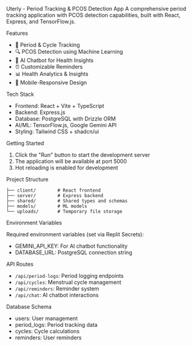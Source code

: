 Uterly - Period Tracking & PCOS Detection App
A comprehensive period tracking application with PCOS detection capabilities, built with React, Express, and TensorFlow.js.

Features
- 📅 Period & Cycle Tracking
- 🔍 PCOS Detection using Machine Learning
- 💬 AI Chatbot for Health Insights
- ⏰ Customizable Reminders
- 📊 Health Analytics & Insights
- 📱 Mobile-Responsive Design

Tech Stack
- Frontend: React + Vite + TypeScript
- Backend: Express.js
- Database: PostgreSQL with Drizzle ORM
- AI/ML: TensorFlow.js, Google Gemini API
- Styling: Tailwind CSS + shadcn/ui

Getting Started
1. Click the "Run" button to start the development server
2. The application will be available at port 5000
3. Hot reloading is enabled for development

Project Structure

```
├── client/        # React frontend
├── server/        # Express backend
├── shared/        # Shared types and schemas
├── models/        # ML models
└── uploads/       # Temporary file storage
```

Environment Variables

Required environment variables (set via Replit Secrets):
- GEMINI_API_KEY: For AI chatbot functionality
- DATABASE_URL: PostgreSQL connection string

API Routes

- `/api/period-logs`: Period logging endpoints
- `/api/cycles`: Menstrual cycle management
- `/api/reminders`: Reminder system
- `/api/chat`: AI chatbot interactions

Database Schema

- users: User management
- period_logs: Period tracking data
- cycles: Cycle calculations
- reminders: User reminders

